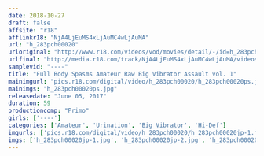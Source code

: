 ```yaml
---
date: 2018-10-27
draft: false
affsite: "r18"
afflinkr18: "NjA4LjEuMS4xLjAuMC4wLjAuMA"
url: "h_283pch00020"
urloriginal: "http://www.r18.com/videos/vod/movies/detail/-/id=h_283pch00020"
urlfinal: "http://media.r18.com/track/NjA4LjEuMS4xLjAuMC4wLjAuMA/videos/vod/movies/detail/-/id=h_283pch00020"
samplevid: "----"
title: "Full Body Spasms Amateur Raw Big Vibrator Assault vol. 1"
mainimgurl: "pics.r18.com/digital/video/h_283pch00020/h_283pch00020ps.jpg"
mainimgs: "h_283pch00020ps.jpg"
releasedate: "June 05, 2017"
duration: 59
productioncomp: "Primo"
girls: ['----']
categories: ['Amateur', 'Urination', 'Big Vibrator', 'Hi-Def']
imgurls: ['pics.r18.com/digital/video/h_283pch00020/h_283pch00020jp-1.jpg', 'pics.r18.com/digital/video/h_283pch00020/h_283pch00020jp-2.jpg', 'pics.r18.com/digital/video/h_283pch00020/h_283pch00020jp-3.jpg', 'pics.r18.com/digital/video/h_283pch00020/h_283pch00020jp-4.jpg', 'pics.r18.com/digital/video/h_283pch00020/h_283pch00020jp-5.jpg', 'pics.r18.com/digital/video/h_283pch00020/h_283pch00020jp-6.jpg', 'pics.r18.com/digital/video/h_283pch00020/h_283pch00020jp-7.jpg', 'pics.r18.com/digital/video/h_283pch00020/h_283pch00020jp-8.jpg', 'pics.r18.com/digital/video/h_283pch00020/h_283pch00020jp-9.jpg', 'pics.r18.com/digital/video/h_283pch00020/h_283pch00020jp-10.jpg', 'pics.r18.com/digital/video/h_283pch00020/h_283pch00020jp-11.jpg', 'pics.r18.com/digital/video/h_283pch00020/h_283pch00020jp-12.jpg', 'pics.r18.com/digital/video/h_283pch00020/h_283pch00020jp-13.jpg', 'pics.r18.com/digital/video/h_283pch00020/h_283pch00020jp-14.jpg', 'pics.r18.com/digital/video/h_283pch00020/h_283pch00020jp-15.jpg', 'pics.r18.com/digital/video/h_283pch00020/h_283pch00020jp-16.jpg', 'pics.r18.com/digital/video/h_283pch00020/h_283pch00020jp-17.jpg', 'pics.r18.com/digital/video/h_283pch00020/h_283pch00020jp-18.jpg', 'pics.r18.com/digital/video/h_283pch00020/h_283pch00020jp-19.jpg', 'pics.r18.com/digital/video/h_283pch00020/h_283pch00020jp-20.jpg']
imgs: ['h_283pch00020jp-1.jpg', 'h_283pch00020jp-2.jpg', 'h_283pch00020jp-3.jpg', 'h_283pch00020jp-4.jpg', 'h_283pch00020jp-5.jpg', 'h_283pch00020jp-6.jpg', 'h_283pch00020jp-7.jpg', 'h_283pch00020jp-8.jpg', 'h_283pch00020jp-9.jpg', 'h_283pch00020jp-10.jpg', 'h_283pch00020jp-11.jpg', 'h_283pch00020jp-12.jpg', 'h_283pch00020jp-13.jpg', 'h_283pch00020jp-14.jpg', 'h_283pch00020jp-15.jpg', 'h_283pch00020jp-16.jpg', 'h_283pch00020jp-17.jpg', 'h_283pch00020jp-18.jpg', 'h_283pch00020jp-19.jpg', 'h_283pch00020jp-20.jpg']
---
```

